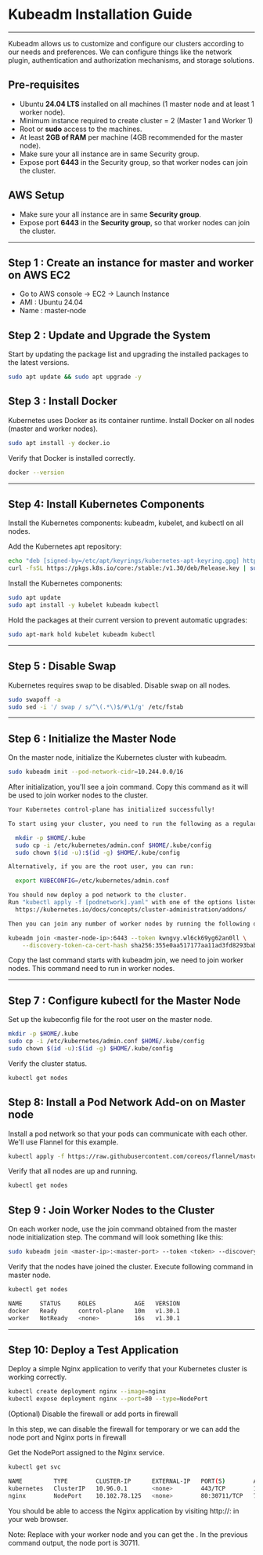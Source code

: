 # Kubeadm Installation Guide
---
Kubeadm allows us to customize and configure our clusters according to our needs and preferences. We can configure things like the network plugin, authentication and authorization mechanisms, and storage solutions.

## Pre-requisites

- Ubuntu **24.04 LTS** installed on all machines (1 master node and at least 1 worker node).
- Minimum instance required to create cluster = 2 (Master 1 and Worker 1)
- Root or **sudo** access to the machines.
- At least **2GB of RAM** per machine (4GB recommended for the master node).
- Make sure your all instance are in same Security group.
- Expose port **6443** in the Security group, so that worker nodes can join the cluster.

## AWS Setup

- Make sure your all instance are in same **Security group**.
- Expose port **6443** in the **Security group**, so that worker nodes can join the cluster.

---

## Step 1 : Create an instance for master and worker on AWS EC2

- Go to AWS console -> EC2 -> Launch Instance
- AMI : Ubuntu 24.04
- Name : master-node

## Step 2 : Update and Upgrade the System
Start by updating the package list and upgrading the installed packages to the latest versions.

```bash
sudo apt update && sudo apt upgrade -y
```

## Step 3 : Install Docker
Kubernetes uses Docker as its container runtime. Install Docker on all nodes (master and worker nodes).

```bash
sudo apt install -y docker.io
```
Verify that Docker is installed correctly.
```bash
docker --version
```

---

## Step 4: Install Kubernetes Components
Install the Kubernetes components: kubeadm, kubelet, and kubectl on all nodes.

Add the Kubernetes apt repository:

```bash
echo "deb [signed-by=/etc/apt/keyrings/kubernetes-apt-keyring.gpg] https://pkgs.k8s.io/core:/stable:/v1.30/deb/ /" | sudo tee /etc/apt/sources.list.d/kubernetes.list
curl -fsSL https://pkgs.k8s.io/core:/stable:/v1.30/deb/Release.key | sudo gpg --dearmor -o /etc/apt/keyrings/kubernetes-apt-keyring.gpg
```

Install the Kubernetes components:
```bash
sudo apt update
sudo apt install -y kubelet kubeadm kubectl
```
Hold the packages at their current version to prevent automatic upgrades:
```bash
sudo apt-mark hold kubelet kubeadm kubectl
```
---

## Step 5 : Disable Swap

Kubernetes requires swap to be disabled. Disable swap on all nodes.

```bash
sudo swapoff -a
sudo sed -i '/ swap / s/^\(.*\)$/#\1/g' /etc/fstab
 ``` 

---

## Step 6 : Initialize the Master Node
On the master node, initialize the Kubernetes cluster with kubeadm.

```bash
sudo kubeadm init --pod-network-cidr=10.244.0.0/16
```
After initialization, you'll see a join command. Copy this command as it will be used to join worker nodes to the cluster.

```bash
Your Kubernetes control-plane has initialized successfully!

To start using your cluster, you need to run the following as a regular user:

  mkdir -p $HOME/.kube
  sudo cp -i /etc/kubernetes/admin.conf $HOME/.kube/config
  sudo chown $(id -u):$(id -g) $HOME/.kube/config

Alternatively, if you are the root user, you can run:

  export KUBECONFIG=/etc/kubernetes/admin.conf

You should now deploy a pod network to the cluster.
Run "kubectl apply -f [podnetwork].yaml" with one of the options listed at:
  https://kubernetes.io/docs/concepts/cluster-administration/addons/

Then you can join any number of worker nodes by running the following on each as root:

kubeadm join <master-node-ip>:6443 --token kwngvy.wl6ck69yg62an0ll \
    --discovery-token-ca-cert-hash sha256:355e0aa517177aa11ad3fd8293babfc194b0a4771c588d3502cdbe1bf49535c0
```

Copy the last command starts with kubeadm join, we need to join worker nodes. This command need to run in worker nodes.

---

## Step 7 : Configure kubectl for the Master Node
Set up the kubeconfig file for the root user on the master node.

```bash
mkdir -p $HOME/.kube
sudo cp -i /etc/kubernetes/admin.conf $HOME/.kube/config
sudo chown $(id -u):$(id -g) $HOME/.kube/config
```

Verify the cluster status.

```bash
kubectl get nodes
```

## Step 8: Install a Pod Network Add-on on Master node

Install a pod network so that your pods can communicate with each other. We'll use Flannel for this example.

```bash
kubectl apply -f https://raw.githubusercontent.com/coreos/flannel/master/Documentation/kube-flannel.yml
```

Verify that all nodes are up and running.

```bash
kubectl get nodes
```

## Step 9 : Join Worker Nodes to the Cluster

On each worker node, use the join command obtained from the master node initialization step. The command will look something like this:

```bash
sudo kubeadm join <master-ip>:<master-port> --token <token> --discovery-token-ca-cert-hash sha256:<hash>
```

Verify that the nodes have joined the cluster. Execute following command in master node.

```bash
kubectl get nodes
```

```bash
NAME     STATUS     ROLES           AGE   VERSION
docker   Ready      control-plane   10m   v1.30.1
worker   NotReady   <none>          16s   v1.30.1
```

---

## Step 10: Deploy a Test Application

Deploy a simple Nginx application to verify that your Kubernetes cluster is working correctly.

```bash
kubectl create deployment nginx --image=nginx
kubectl expose deployment nginx --port=80 --type=NodePort
```

(Optional) Disable the firewall or add ports in firewall

In this step, we can disable the firewall for temporary or we can add the node port and Nginx ports in firewall

Get the NodePort assigned to the Nginx service.

```bash
kubectl get svc
```

```bash
NAME         TYPE        CLUSTER-IP      EXTERNAL-IP   PORT(S)        AGE
kubernetes   ClusterIP   10.96.0.1       <none>        443/TCP        11m
nginx        NodePort    10.102.78.125   <none>        80:30711/TCP   7s
```

You should be able to access the Nginx application by visiting http://<node-ip>:<node-port> in your web browser.

Note: Replace <node-ip> with your worker node and you can get the <node-port>. In the previous command output, the node port is 30711.
